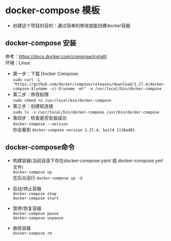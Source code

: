 # docker-compose 模板

- 创建这个项目的目的：通过简单的修改就能创建docker容器

## docker-compose 安装

参考：https://docs.docker.com/compose/install/
<br/>环境：Linux

- 第一步：下载 Docker Compose:
  <br/> `sudo curl -L "https://github.com/docker/compose/releases/download/1.27.4/docker-compose-$(uname -s)-$(uname -m)" -o /usr/local/bin/docker-compose`
- 第二步：修改权限
  <br/> `sudo chmod +x /usr/local/bin/docker-compose`
- 第三步：创建软连接
  <br/> `sudo ln -s /usr/local/bin/docker-compose /usr/bin/docker-compose`
- 第四步：检查是否安装成功
  <br/> `docker-compose --version`
  <br/> 你会看到 `docker-compose version 1.27.4, build 1110ad01`

## docker-compose命令

- 构建容器(当前目录下存在docker-compose.yaml 或 docker-compose.yml文件)
  <br/> `docker-compose up`
  <br/> 在后台运行 `docker-compose up -d`


- 启动/停止容器
  <br/>`docker-compose stop`
  <br/>`docker-compose start`


- 暂停/恢复容器
  <br/> `docker-compose pause`
  <br/> `docker-compose unpause `


- 删除容器
<br/> `docker-compose rm`


